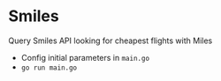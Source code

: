 # Smiles 
Query Smiles API looking for cheapest flights with Miles

- Config initial parameters in `main.go`
- `go run main.go`
